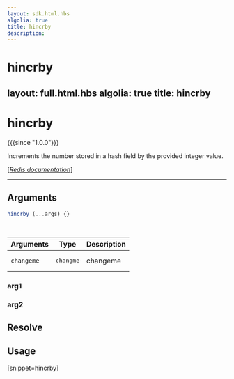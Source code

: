 ```yaml
---
layout: sdk.html.hbs
algolia: true
title: hincrby
description:
---
```


# hincrby
layout: full.html.hbs
algolia: true
title: hincrby
---

# hincrby

{{{since "1.0.0"}}}

Increments the number stored in a hash field by the provided integer value.

[[_Redis documentation_]](https://redis.io/commands/hincrby)

---

## Arguments

```js
hincrby (...args) {}

```

<br/>

| Arguments    | Type    | Description |
|--------------|---------|-------------|
| ``changeme`` | <pre>changme</pre> | changeme    |

### arg1

### arg2

## Resolve

## Usage

[snippet=hincrby]

